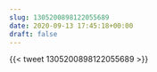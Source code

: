 ```yaml
---
slug: 1305200898122055689
date: 2020-09-13 17:45:18+00:00
draft: false
---
```


{{< tweet 1305200898122055689 >}}
